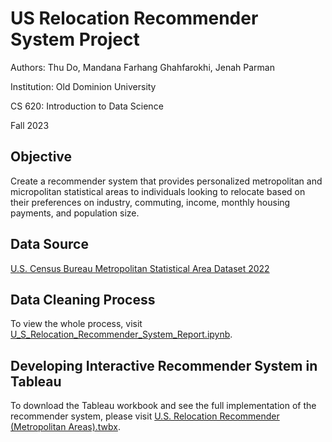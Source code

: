 # US Relocation Recommender System Project

Authors: Thu Do, Mandana Farhang Ghahfarokhi, Jenah Parman

Institution: Old Dominion University

CS 620: Introduction to Data Science

Fall 2023

## Objective

Create a recommender system that provides personalized metropolitan and micropolitan statistical areas to individuals looking to relocate based on their preferences on industry, commuting, income, monthly housing payments, and population size.

## Data Source 

[U.S. Census Bureau Metropolitan Statistical Area Dataset 2022](https://data.census.gov/table?t=Age%20and%20Sex:Commuting:Earnings%20(Individuals):Employment:Housing%20Value%20and%20Purchase%20Price:Income%20(Households,%20Families,%20Individuals):Income%20and%20Earnings:Income%20and%20Poverty:Industry:Marital%20Status%20and%20Marital%20History:Owner/Renter%20(Householder)%20Characteristics:Owner/Renter%20(Tenure):Populations%20and%20People:Renter%20Costs:Telephone,%20Computer,%20and%20Internet%20Access:Transportation&g=010XX00US$3100000&y=2022)

## Data Cleaning Process

To view the whole process, visit [U_S_Relocation_Recommender_System_Report.ipynb](https://github.com/Thustepsforward/US-Relocation-Recommender-System/blob/main/U_S_Relocation_Recommender_System_Report.ipynb).

## Developing Interactive Recommender System in Tableau

To download the Tableau workbook and see the full implementation of the recommender system, please visit [U.S. Relocation Recommender (Metropolitan Areas).twbx](https://github.com/Thustepsforward/US-Relocation-Recommender-System/blob/main/U.S.%20Relocation%20Recommender%20(Metropolitan%20Areas).twbx).


